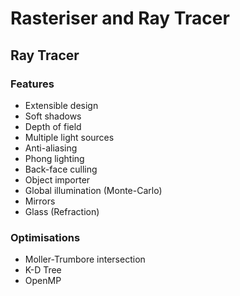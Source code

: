 # Rasteriser and Ray Tracer

## Ray Tracer
### Features
* Extensible design
* Soft shadows
* Depth of field
* Multiple light sources
* Anti-aliasing
* Phong lighting
* Back-face culling
* Object importer
* Global illumination (Monte-Carlo)
* Mirrors
* Glass (Refraction)

### Optimisations
* Moller-Trumbore intersection
* K-D Tree
* OpenMP
